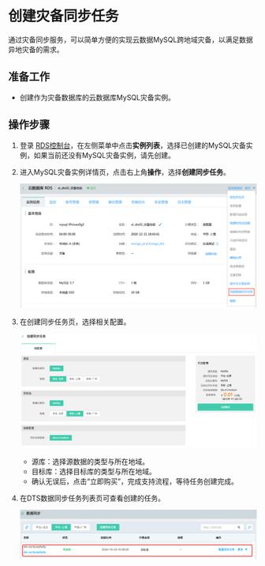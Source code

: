 # 创建灾备同步任务

通过灾备同步服务，可以简单方便的实现云数据MySQL跨地域灾备，以满足数据异地灾备的需求。

## 准备工作

- 创建作为灾备数据库的云数据库MySQL灾备实例。

## 操作步骤

1. 登录 [RDS控制台](https://rds-console.jdcloud.com/rds/database)，在左侧菜单中点击**实例列表**，选择已创建的MySQL灾备实例，如果当前还没有MySQL灾备实例，请先创建。

2. 进入MySQL灾备实例详情页，点击右上角**操作**，选择**创建同步任务**。

   ![截屏2020-12-23 上午11.23.22](../../../../../image/Data-Transmission-Service/dts-052.png)

3. 在创建同步任务页，选择相关配置。

   ![image-20201023143600364](../../../../../image/Data-Transmission-Service/dts-039.png)

   - 源库：选择源数据的类型与所在地域。
   - 目标库：选择目标库的类型与所在地域。
   - 确认无误后，点击“立即购买”，完成支持流程，等待任务创建完成。

4. 在DTS数据同步任务列表页可查看创建的任务。

   ![image-20201023144011001](../../../../../image/Data-Transmission-Service/dts-040.png)
